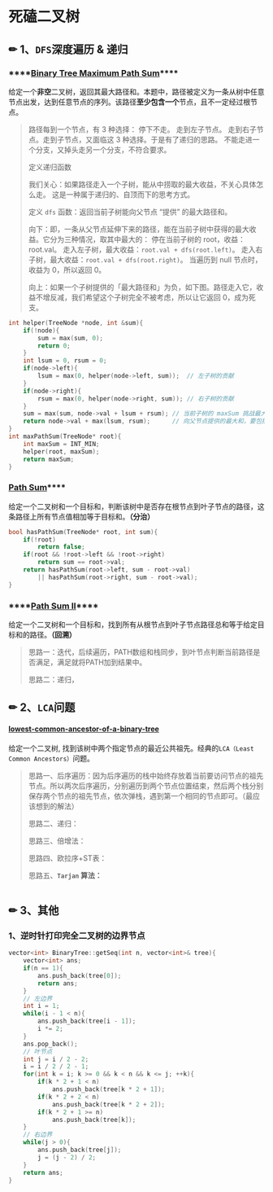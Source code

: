 # 死磕二叉树

## ✏ 1、`DFS`深度遍历 & 递归

###  ****[**Binary Tree Maximum Path Sum**](https://leetcode-cn.com/problems/binary-tree-maximum-path-sum/)\*\*\*\*

给定一个**非空**二叉树，返回其最大路径和。本题中，路径被定义为一条从树中任意节点出发，达到任意节点的序列。该路径**至少包含一个**节点，且不一定经过根节点。

> 路径每到一个节点，有 3 种选择： 停下不走。 走到左子节点。 走到右子节点。走到子节点，又面临这 3 种选择。于是有了递归的思路。 不能走进一个分支，又掉头走另一个分支，不符合要求。
>
> 定义递归函数 
>
> 我们关心：如果路径走入一个子树，能从中捞取的最大收益，不关心具体怎么走。 这是一种属于递归的、自顶而下的思考方式。 
>
> 定义 `dfs` 函数：返回当前子树能向父节点 “提供” 的最大路径和。
>
> 向下：即，一条从父节点延伸下来的路径，能在当前子树中获得的最大收益。它分为三种情况，取其中最大的： 停在当前子树的 root，收益：root.val。 走入左子树，最大收益：`root.val + dfs(root.left)`。 走入右子树，最大收益：`root.val + dfs(root.right)`。 当遍历到 null 节点时，收益为 0，所以返回 0。
>
> 向上：如果一个子树提供的「最大路径和」为负，如下图。路径走入它，收益不增反减，我们希望这个子树完全不被考虑，所以让它返回 0，成为死支。

```cpp
int helper(TreeNode *node, int &sum){
    if(!node){
        sum = max(sum, 0);
        return 0;
    }
    int lsum = 0, rsum = 0;
    if(node->left){
        lsum = max(0, helper(node->left, sum));  // 左子树的贡献
    }
    if(node->right){
        rsum = max(0, helper(node->right, sum)); // 右子树的贡献
    }
    sum = max(sum, node->val + lsum + rsum); // 当前子树的 maxSum 挑战最大值
    return node->val + max(lsum, rsum);      // 向父节点提供的最大和，要包括自己
}
int maxPathSum(TreeNode* root){
    int maxSum = INT_MIN;
    helper(root, maxSum);
    return maxSum;
}
```

### [**Path Sum**](https://leetcode-cn.com/problems/path-sum/)\*\*\*\*

给定一个二叉树和一个目标和，判断该树中是否存在根节点到叶子节点的路径，这条路径上所有节点值相加等于目标和。**（分治）**

```cpp
bool hasPathSum(TreeNode* root, int sum){
    if(!root)
        return false;
    if(root && !root->left && !root->right)
        return sum == root->val;
    return hasPathSum(root->left, sum - root->val)
        || hasPathSum(root->right, sum - root->val);
}
```

### \*\*\*\*[**Path Sum II**](https://leetcode-cn.com/problems/path-sum-ii/)\*\*\*\*

给定一个二叉树和一个目标和，找到所有从根节点到叶子节点路径总和等于给定目标和的路径。**（回溯）**

> 思路一：迭代，后续遍历，PATH数组和栈同步，到叶节点判断当前路径是否满足，满足就将PATH加到结果中。
>
> 思路二：递归，

## ✏ **2、`LCA`问题**

#### [lowest-common-ancestor-of-a-binary-tree](https://leetcode-cn.com/problems/lowest-common-ancestor-of-a-binary-tree/)

给定一个二叉树, 找到该树中两个指定节点的最近公共祖先。经典的`LCA（Least Common Ancestors）`问题。

> 思路一、后序遍历：因为后序遍历的栈中始终存放着当前要访问节点的祖先节点。所以两次后序遍历，分别遍历到两个节点位置结束，然后两个栈分别保存两个节点的祖先节点，依次弹栈，遇到第一个相同的节点即可。（最应该想到的解法）
>
> 思路二、递归：
>
> 思路三、倍增法：
>
> 思路四、欧拉序+ST表：
>
> 思路五、**`Tarjan` 算法：**

```cpp

```

## ✏ 3、其他

### 1、逆时针打印完全二叉树的边界节点

```cpp
vector<int> BinaryTree::getSeq(int n, vector<int>& tree){
    vector<int> ans;
    if(n == 1){
        ans.push_back(tree[0]);
        return ans;
    }
    // 左边界
    int i = 1;
    while(i - 1 < n){
        ans.push_back(tree[i - 1]);
        i *= 2;
    }
    ans.pop_back();
    // 叶节点
    int j = i / 2 - 2;
    i = i / 2 / 2 - 1;
    for(int k = i; k >= 0 && k < n && k <= j; ++k){
        if(k * 2 + 1 < n)
            ans.push_back(tree[k * 2 + 1]);
        if(k * 2 + 2 < n)
            ans.push_back(tree[k * 2 + 2]);
        if(k * 2 + 1 >= n)
            ans.push_back(tree[k]);
    }
    // 右边界
    while(j > 0){
        ans.push_back(tree[j]);
        j = (j - 2) / 2;
    }
    return ans;
}
```


